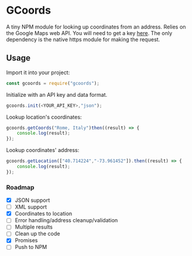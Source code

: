 # GCoords

A tiny NPM module for looking up coordinates from an address. Relies on the Google Maps web API. You will need to get a key [here](https://developers.google.com/maps/web/). The only dependency is the native https module for making the request.

## Usage

Import it into your project:

```javascript
const gcoords = require("gcoords");
```

Initialize with an API key and data format.

```javascript
gcoords.init(<YOUR_API_KEY>,"json");
```

Lookup location's coordinates:

```javascript
gcoords.getCoords("Rome, Italy")then((result) => {
	console.log(result);
});
```

Lookup coordinates' address:

````javascript
gcoords.getLocation(["40.714224","-73.961452"]).then((result) => {
	console.log(result);
});
````

### Roadmap
 - [x] JSON support
 - [ ] XML support
 - [x] Coordinates to location
 - [ ] Error handling/address cleanup/validation
 - [ ] Multiple results
 - [ ] Clean up the code
 - [x] Promises
 - [ ] Push to NPM